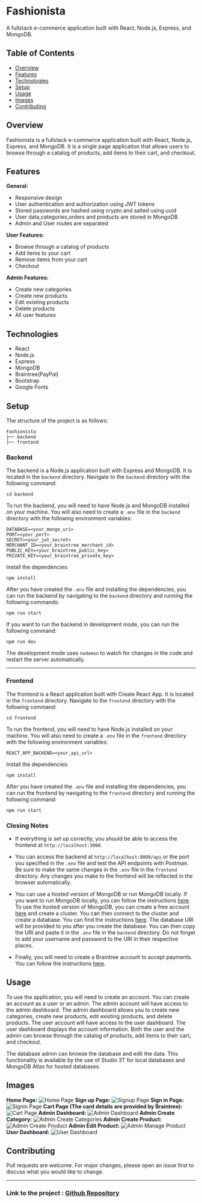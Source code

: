 # Fashionista

A fullstack e-commerce application built with React, Node.js, Express, and MongoDB.

## Table of Contents

- [Overview](#overview)
- [Features](#features)
- [Technologies](#technologies)
- [Setup](#setup)
- [Usage](#usage)
- [Images](#images)
- [Contributing](#contributing)

## Overview

Fashionista is a fullstack e-commerce application built with React, Node.js, Express, and MongoDB. It is a single page application that allows users to browse through a catalog of products, add items to their cart, and checkout.

## Features

**General:**
- Responsive design
- User authentication and authorization using JWT tokens
- Stored passwords are hashed using crypto and salted using uuid
- User data,categories,orders and products are stored in MongoDB
- Admin and User routes are separated

**User Features:**
- Browse through a catalog of products
- Add items to your cart
- Remove items from your cart
- Checkout

**Admin Features:**
- Create new categories
- Create new products
- Edit existing products
- Delete products
- All user features

## Technologies

- React
- Node.js
- Express
- MongoDB
- Braintree(PayPal)
- Bootstrap
- Google Fonts

## Setup

The structure of the project is as follows:

```
Fashionista
├── backend
├── frontend
```

### Backend

The backend is a Node.js application built with Express and MongoDB. It is located in the `backend` directory. Navigate to the `backend` directory with the following command:
    
```
cd backend
```

 To run the backend, you will need to have Node.js and MongoDB installed on your machine. You will also need to create a `.env` file in the `backend` directory with the following environment variables:

```
DATABASE=<your_mongo_uri>
PORT=<your_port>
SECRET=<your_jwt_secret>
MERCHANT_ID=<your_braintree_merchant_id>
PUBLIC_KEY=<your_braintree_public_key>
PRIVATE_KEY=<your_braintree_private_key>
```
Install the dependencies:

```
npm install
```
After you have created the `.env` file and installing the dependencies, you can run the backend by navigating to the `backend` directory and running the following commands:

```
npm run start
```
If you want to run the backend in development mode, you can run the following command:

```
npm run dev
```
The development mode uses `nodemon` to watch for changes in the code and restart the server automatically.

---

### Frontend

The frontend is a React application built with Create React App. It is located in the `frontend` directory. Navigate to the `frontend` directory with the following command:
    
```
cd frontend
```
To run the frontend, you will need to have Node.js installed on your machine. You will also need to create a `.env` file in the `frontend` directory with the following environment variables:

```
REACT_APP_BACKEND=<your_api_url>
```


Install the dependencies:

```
npm install
```

After you have created the `.env` file and installing the dependencies, you can run the frontend by navigating to the `frontend` directory and running the following command:

```
npm run start
```
### Closing Notes

- If everything is set up correctly, you should be able to access the frontend at `http://localhost:3000`. 

- You can access the backend at `http://localhost:8000/api` or the port you specified in the `.env` file and test the API endpoints with Postman.
Be sure to make the same changes in the `.env` file in the `frontend` directory. Any changes you make to the frontend will be reflected in the browser automatically.

 - You can use a hosted version of MongoDB or run MongoDB locally. If you want to run MongoDB locally, you can follow the instructions [here](https://docs.mongodb.com/manual/installation/). To use the hosted version of MongoDB, you can create a free account [here](https://www.mongodb.com/cloud/atlas) and create a cluster. You can then connect to the cluster and create a database. You can find the instructions [here](https://docs.atlas.mongodb.com/getting-started/). The database URI will be provided to you after you create the database. You can then copy the URI and paste it in the `.env` file in the `backend` directory. Do not forget to add your username and password to the URI in their respective places.

- Finally, you will need to create a Braintree account to accept payments. You can follow the instructions [here](https://developers.braintreepayments.com/guides/overview).



## Usage

To use the application, you will need to create an account. You can create an account as a user or an admin. The admin account will have access to the admin dashboard. The admin dashboard allows you to create new categories, create new products, edit existing products, and delete products. The user account will have access to the user dashboard. The user dashboard displays the account information. Both the user and the admin can browse through the catalog of products, add items to their cart, and checkout.

The database admin can browse the database and edit the data. This functionality is available by the use of Studio 3T for local databases and MongoDB Atlas for hosted databases.

## Images
**Home Page:**
![Home Page](./assets/homePage.png)
**Sign up Page:**
![Signup Page](./assets/signUp.png)
**Sign in Page:**
![Signin Page](./assets/signIn.png)
**Cart Page (The card details are provided by Braintree):**
![Cart Page](./assets/cartCheckout.png)
**Admin Dashboard:**
![Admin Dashboard](./assets/adminDashboard.png)
**Admin Create Category:**
![Admin Create Categories](./assets/createCategory.png)
**Admin Create Product:**
![Admin Create Product](./assets/createProduct.png)
**Admin Edit Product:**
![Admin Manage Product](./assets/manageProducts.png)
**User Dashboard:**
![User Dashboard](./assets/userDashboard.png)

## Contributing

Pull requests are welcome. For major changes, please open an issue first to discuss what you would like to change.

---

### Link to the project : [Github Repository](https://github.com/udattam/Fashionista)







